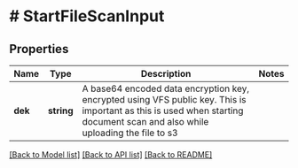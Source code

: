 # # StartFileScanInput

## Properties

Name | Type | Description | Notes
------------ | ------------- | ------------- | -------------
**dek** | **string** | A base64 encoded data encryption key, encrypted using VFS public key. This is important as this is used when starting document scan and also while uploading the file to s3 |

[[Back to Model list]](../../README.md#models) [[Back to API list]](../../README.md#endpoints) [[Back to README]](../../README.md)
